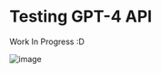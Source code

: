 # Testing GPT-4 API

Work In Progress :D

![image](https://github.com/JayRichh/chat/assets/18374849/d1d374a2-4342-4975-b95b-56c11c7dd996)

